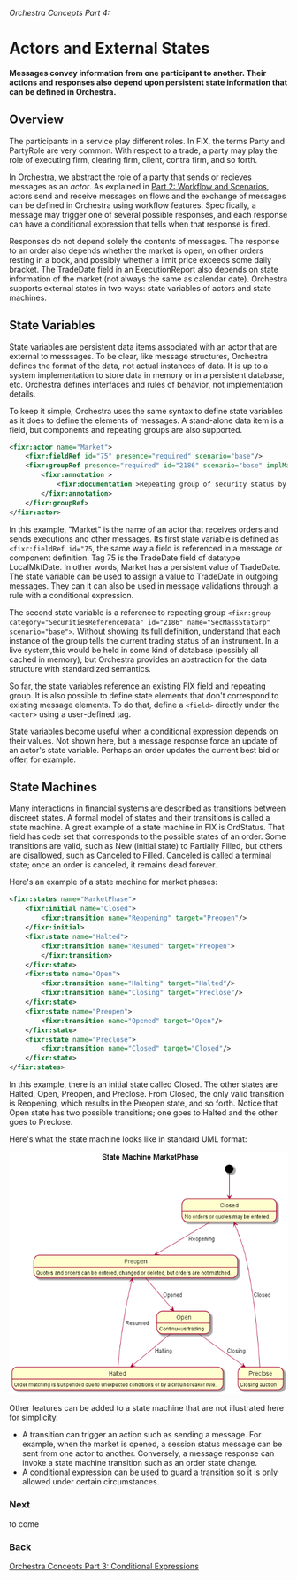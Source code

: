 *Orchestra Concepts Part 4:*

# Actors and External States

**Messages convey information from one participant to another. Their actions and responses also depend upon persistent state information that can be defined in Orchestra.**

## Overview

The participants in a service play different roles. In FIX, the terms Party and PartyRole are very common. With respect to a trade, a party may play the role of executing firm, clearing firm, client, contra firm, and so forth. 

In Orchestra, we abstract the role of a party that sends or recieves messages as an *actor*. As explained in [Part 2: Workflow and Scenarios](https://github.com/FIXTradingCommunity/fix-orchestra/wiki/Concepts-Part2-Workflow-and-Scenarios), actors send and receive messages on flows and the exchange of messages can be defined in Orchestra using workflow features. Specifically, a message may trigger one of several possible responses, and each response can have a conditional expression that tells when that response is fired. 

Responses do not depend solely the contents of messages. The response to an order also depends whether the market is open, on other orders resting in a book, and possibly whether a limit price exceeds some daily bracket. The TradeDate field in an ExecutionReport also depends on state information of the market (not always the same as calendar date). Orchestra supports external states in two ways: state variables of actors and state machines.

## State Variables

State variables are persistent data items associated with an actor that are external to messsages. To be clear, like message structures, Orchestra defines the format of the data, not actual instances of data. It is up to a system implementation to store data in memory or in a persistent database, etc. Orchestra defines interfaces and rules of behavior, not implementation details.

To keep it simple, Orchestra uses the same syntax to define state variables as it does to define the elements of messages. A stand-alone data item is a field, but components and repeating groups are also supported.

```xml
<fixr:actor name="Market">
	<fixr:fieldRef id="75" presence="required" scenario="base"/>
	<fixr:groupRef presence="required" id="2186" scenario="base" implMaxOccurs="unbounded">
		<fixr:annotation >
			<fixr:documentation >Repeating group of security status by SecurityID</fixr:documentation>
		</fixr:annotation>
	</fixr:groupRef>
</fixr:actor>
```

In this example, "Market" is the name of an actor that receives orders and sends executions and other messages. Its first state variable is defined as `<fixr:fieldRef id="75`, the same way a field is referenced in a message or component definition. Tag 75 is the TradeDate field of datatype LocalMktDate. In other words, Market has a persistent value of TradeDate. The state variable can be used to assign a value to TradeDate in outgoing messages. They can it can also be used in message validations through a rule with a conditional expression.

The second state variable is a reference to repeating group `<fixr:group category="SecuritiesReferenceData" id="2186" name="SecMassStatGrp" scenario="base">`. Without showing its full definition, understand that each instance of the group tells the current trading status of an instrument. In a live system,this would be held in some kind of database (possibly all cached in memory), but Orchestra provides an abstraction for the data structure with standardized semantics.

So far, the state variables reference an existing FIX field and repeating group. It is also possible to define state elements that don't correspond to existing message elements. To do that, define a `<field>` directly under the `<actor>` using a user-defined tag.

State variables become useful when a conditional expression depends on their values. Not shown here, but a message response force an update of an actor's state variable. Perhaps an order updates the current best bid or offer, for example.

## State Machines

Many interactions in financial systems are described as transitions between discreet states. A formal model of states and their transitions is called a state machine. A great example of a state machine in FIX is OrdStatus. That field has code set that corresponds to the possible states of an order. Some transitions are valid, such as New (initial state) to Partially Filled, but others are disallowed, such as Canceled to Filled. Canceled is called a terminal state; once an order is canceled, it remains dead forever.

Here's an example of a state machine for market phases:

```xml
<fixr:states name="MarketPhase">
	<fixr:initial name="Closed">
		<fixr:transition name="Reopening" target="Preopen"/>
	</fixr:initial>
	<fixr:state name="Halted">
		<fixr:transition name="Resumed" target="Preopen">
		</fixr:transition>
	</fixr:state>
	<fixr:state name="Open">
		<fixr:transition name="Halting" target="Halted"/>
		<fixr:transition name="Closing" target="Preclose"/>
	</fixr:state>
	<fixr:state name="Preopen">
		<fixr:transition name="Opened" target="Open"/>
	</fixr:state>
	<fixr:state name="Preclose">
		<fixr:transition name="Closed" target="Closed"/>
	</fixr:state>
</fixr:states>
```

In this example, there is an initial state called Closed. The other states are Halted, Open, Preopen, and Preclose. From Closed, the only valid transition is Reopening, which results in the Preopen state, and so forth. Notice that Open state has two possible transitions; one goes to Halted and the other goes to Preclose.

Here's what the state machine looks like in standard UML format:

![](./media/MarketPhase.png)

Other features can be added to a state machine that are not illustrated here for simplicity.

* A transition can trigger an action such as sending a message. For example, when the market is opened, a session status message can be sent from one actor to another. Conversely, a message response can invoke a state machine transition such as an order state change.
* A conditional expression can be used to guard a transition so it is only allowed under certain circumstances.


### Next

to come

### Back
[Orchestra Concepts Part 3: Conditional Expressions](https://github.com/FIXTradingCommunity/fix-orchestra/wiki/Concepts-Part3-Conditional-Expressions)